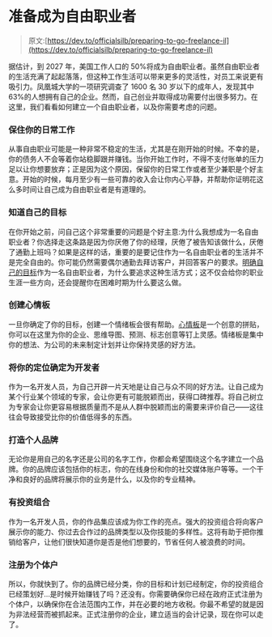 # 准备成为自由职业者

> 原文:[https://dev.to/officialsilb/preparing-to-go-freelance-il](https://dev.to/officialsilb/preparing-to-go-freelance-il)

据估计，到 2027 年，美国工作人口的 50%将成为自由职业者。虽然自由职业者的生活充满了起起落落，但这种工作生活可以带来更多的灵活性，对员工来说更有吸引力。凤凰城大学的一项研究调查了 1600 名 30 岁以下的成年人，发现其中 63%的人想拥有自己的企业。然而，自己创业并取得成功需要付出很多努力。在这里，我们看看如何建立一个自由职业者，以及你需要考虑的问题。

### [](#keep-your-day-job)保住你的日常工作

从事自由职业可能是一种非常不稳定的生活，尤其是在刚开始的时候。不幸的是，你的债务人不会等着你站稳脚跟并赚钱。当你开始工作时，不得不支付账单的压力足以让你想要放弃；正是因为这个原因，保留你的日常工作或者至少兼职是个好主意。开始的时候，每月至少有一些可靠的收入会让你内心平静，并帮助你证明花这么多时间让自己成为自由职业者是有道理的。

### [](#know-your-goals)知道自己的目标

在你开始之前，问自己这个非常重要的问题是个好主意:为什么我想成为一名自由职业者？你选择走这条路是因为你厌倦了你的经理，厌倦了被告知该做什么，厌倦了通勤上班吗？如果是这样的话，重要的是要记住作为一名自由职业者的生活并不是完全自由的。你可能仍然需要偶尔通勤去拜访客户，并回答客户的要求。[明确自己的目标](https://www.makealivingwriting.com/set-goals-freelancers/)作为一名自由职业者，为什么要追求这种生活方式；这不仅会给你的职业生涯一些方向，还会提醒你在困难时期为什么要这么做。

### [](#create-a-mood-board)创建心情板

一旦你确定了你的目标，创建一个情绪板会很有帮助。[心情板](https://www.axa.co.uk/home-insurance/tips-and-guides/mood-board-design-tips/)是一个创意的拼贴，你可以在这里为你的企业、思维导图、预测、标志创意等钉上灵感。情绪板是集中你的想法、为公司的未来制定计划并让你保持灵感的好方法。

### [](#identify-your-niche-as-a-dev)将你的定位确定为开发者

作为一名开发人员，为自己开辟一片天地是让自己与众不同的好方法。让自己成为某个行业某个领域的专家，会让你更有可能脱颖而出，获得口碑推荐。将自己树立为专家会让你更容易根据质量而不是从人群中脱颖而出的需要来评价自己——这往往会导致接受比你的价值低得多的东西。

### [](#create-a-personal-brand)打造个人品牌

无论你是用自己的名字还是公司的名字工作，你都会希望围绕这个名字建立一个品牌。你的品牌应该包括你的标志，你的在线身份和你的社交媒体账户等等。一个干净和良好的品牌将展示你的业务是什么，以及你的专业精神。

### [](#have-a-portfolio)有投资组合

作为一名开发人员，你的作品集应该成为你工作的亮点。强大的投资组合将向客户展示你的能力、你过去合作过的品牌类型以及你技能的多样性。这将有助于把你推销给客户，让他们很快知道你是否是他们想要的，节省任何人被浪费的时间。

### [](#registering-as-selfemployed)注册为个体户

所以，你就快到了。你的品牌已经分类，你的目标和计划已经制定，你的投资组合已经策划好…是时候开始赚钱了吗？还没有。你需要确保你已经在政府正式注册为个体户，以确保你在合法范围内工作，并在必要的地方收税。你最不希望的就是因为非法经营而被抓起来。正式注册你的企业，建立适当的会计记录，现在你可以走了。